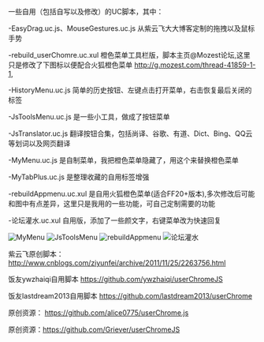 一些自用（包括自写以及修改）的UC脚本，其中：

-EasyDrag.uc.js、MouseGestures.uc.js  从紫云飞大大博客定制的拖拽以及鼠标手势

-rebuild_userChomre.uc.xul 橙色菜单工具栏版，脚本主页@Mozest论坛,这里只是修改了下图标以便配合火狐橙色菜单  http://g.mozest.com/thread-41859-1-1,

-HistoryMenu.uc.js 简单的历史按钮、左键点击打开菜单，右击恢复最后关闭的标签

-JsToolsMenu.uc.js 是一些小工具，做成了按钮菜单

-JsTranslator.uc.js 翻译按钮合集，包括尚译、谷歌、有道、Dict、Bing、QQ云等划词以及网页翻译

-MyMenu.uc.js 是自制菜单，我把橙色菜单隐藏了，用这个来替换橙色菜单

-MyTabPlus.uc.js 是整理收藏的自用标签增强

-rebuildAppmenu.uc.xul 是自用火狐橙色菜单(适合FF20+版本),多次修改后可能和图中有点差异，这里只是我用的一些功能，可自己定制需要的功能

-论坛灌水.uc.xul 自用版，添加了一些颜文字，右键菜单改为快速回复

![MyMenu](http://g.hiphotos.baidu.com/album/s%3D680%3Bq%3D90/sign=15e4445f8644ebf869716737e9c2a617/bba1cd11728b4710c7968090c2cec3fdfc032334.jpg)
![JsToolsMenu](http://f.hiphotos.baidu.com/album/s%3D680%3Bq%3D90/sign=8ba0230c0d33874498c52c746134a8c4/d000baa1cd11728b3a94f17ec9fcc3cec3fd2c34.jpg)
![rebuildAppmenu](http://a.ikafan.com/attachment/forum/201303/28/18335330gzqae3gygyia0e.png)
![论坛灌水](http://d.hiphotos.baidu.com/album/s%3D680%3Bq%3D90/sign=e6b364ca21a446237acaa66aa8190333/4034970a304e251f1e5bfa48a686c9177e3e53d5.jpg)

紫云飞原创脚本： http://www.cnblogs.com/ziyunfei/archive/2011/11/25/2263756.html

饭友ywzhaiqi自用脚本  https://github.com/ywzhaiqi/userChromeJS

饭友lastdream2013自用脚本  https://github.com/lastdream2013/userChrome

原创资源： https://github.com/alice0775/userChrome.js

原创资源：https://github.com/Griever/userChromeJS

